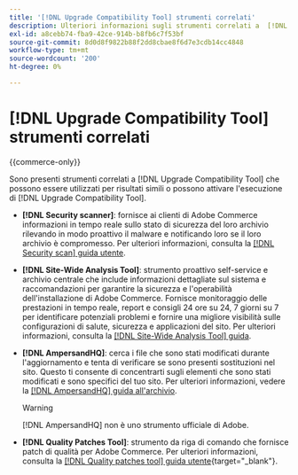 ```yaml
---
title: '[!DNL Upgrade Compatibility Tool] strumenti correlati'
description: Ulteriori informazioni sugli strumenti correlati a  [!DNL Upgrade Compatibility Tool]  nel progetto Adobe Commerce.
exl-id: a8cebb74-fba9-42ce-914b-b8fb6c7f53bf
source-git-commit: 8d0d8f9822b88f2dd8cbae8f6d7e3cdb14cc4848
workflow-type: tm+mt
source-wordcount: '200'
ht-degree: 0%

---
```


# [!DNL Upgrade Compatibility Tool] strumenti correlati

{{commerce-only}}

Sono presenti strumenti correlati a [!DNL Upgrade Compatibility Tool] che possono essere utilizzati per risultati simili o possono attivare l&#39;esecuzione di [!DNL Upgrade Compatibility Tool].

- **[!DNL Security scanner]**: fornisce ai clienti di Adobe Commerce informazioni in tempo reale sullo stato di sicurezza del loro archivio rilevando in modo proattivo il malware e notificando loro se il loro archivio è compromesso. Per ulteriori informazioni, consulta la [[!DNL Security scan] guida utente](https://docs.magento.com/user-guide/magento/security-scan.html).

- **[!DNL Site-Wide Analysis Tool]**: strumento proattivo self-service e archivio centrale che include informazioni dettagliate sul sistema e raccomandazioni per garantire la sicurezza e l&#39;operabilità dell&#39;installazione di Adobe Commerce. Fornisce monitoraggio delle prestazioni in tempo reale, report e consigli 24 ore su 24, 7 giorni su 7 per identificare potenziali problemi e fornire una migliore visibilità sulle configurazioni di salute, sicurezza e applicazioni del sito. Per ulteriori informazioni, consulta la [[!DNL Site-Wide Analysis Tool] guida](../../tools/site-wide-analysis-tool/intro.md).

- **[!DNL AmpersandHQ]**: cerca i file che sono stati modificati durante l&#39;aggiornamento e tenta di verificare se sono presenti sostituzioni nel sito. Questo ti consente di concentrarti sugli elementi che sono stati modificati e sono specifici del tuo sito. Per ulteriori informazioni, vedere la [[!DNL AmpersandHQ] guida all&#39;archivio](https://github.com/AmpersandHQ).

  >[!WARNING]
  >
  >[!DNL AmpersandHQ] non è uno strumento ufficiale di Adobe.

- **[!DNL Quality Patches Tool]**: strumento da riga di comando che fornisce patch di qualità per Adobe Commerce. Per ulteriori informazioni, consulta la [[!DNL Quality patches tool] guida utente](https://experienceleague.adobe.com/tools/commerce-quality-patches/index.html){target="_blank"}.
